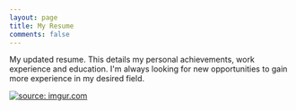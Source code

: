 ```yaml
---
layout: page
title: My Resume
comments: false
---
```

<p>My updated resume. This details my personal achievements, work experience and education. I'm always looking for new opportunities to gain more experience in my desired field.</p>

 <a href="https://imgur.com/CBHwCOg"><img src="https://i.imgur.com/CBHwCOg.jpg" title="source: imgur.com" /></a>
         
